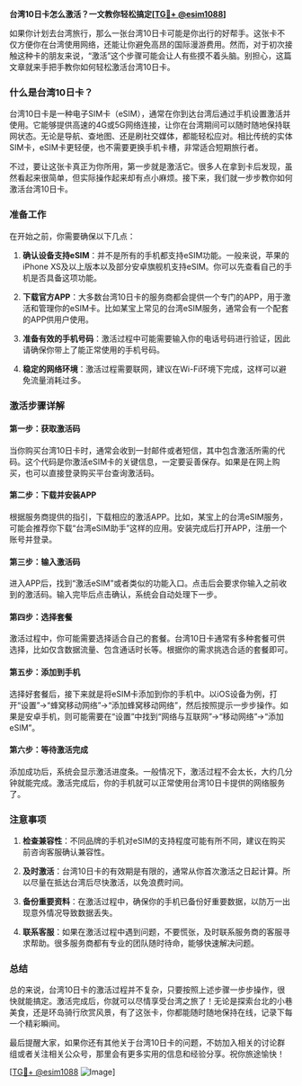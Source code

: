 **台湾10日卡怎么激活？一文教你轻松搞定[[TG💪+ @esim1088](https://t.me/s/esim1088)]**

如果你计划去台湾旅行，那么一张台湾10日卡可能是你出行的好帮手。这张卡不仅方便你在台湾使用网络，还能让你避免高昂的国际漫游费用。然而，对于初次接触这种卡的朋友来说，“激活”这个步骤可能会让人有些摸不着头脑。别担心，这篇文章就来手把手教你如何轻松激活台湾10日卡。

### 什么是台湾10日卡？

台湾10日卡是一种电子SIM卡（eSIM），通常在你到达台湾后通过手机设置激活并使用。它能够提供高速的4G或5G网络连接，让你在台湾期间可以随时随地保持联网状态。无论是导航、查地图、还是刷社交媒体，都能轻松应对。相比传统的实体SIM卡，eSIM卡更轻便，也不需要更换手机卡槽，非常适合短期旅行者。

不过，要让这张卡真正为你所用，第一步就是激活它。很多人在拿到卡后发现，虽然看起来很简单，但实际操作起来却有点小麻烦。接下来，我们就一步步教你如何激活台湾10日卡。

### 准备工作

在开始之前，你需要确保以下几点：

1. **确认设备支持eSIM**：并不是所有的手机都支持eSIM功能。一般来说，苹果的iPhone XS及以上版本以及部分安卓旗舰机支持eSIM。你可以先查看自己的手机是否具备这项功能。

2. **下载官方APP**：大多数台湾10日卡的服务商都会提供一个专门的APP，用于激活和管理你的eSIM卡。比如某宝上常见的台湾eSIM服务，通常会有一个配套的APP供用户使用。

3. **准备有效的手机号码**：激活过程中可能需要输入你的电话号码进行验证，因此请确保你带上了能正常使用的手机号码。

4. **稳定的网络环境**：激活过程需要联网，建议在Wi-Fi环境下完成，这样可以避免流量消耗过多。

### 激活步骤详解

#### 第一步：获取激活码

当你购买台湾10日卡时，通常会收到一封邮件或者短信，其中包含激活所需的代码。这个代码是你激活eSIM卡的关键信息，一定要妥善保存。如果是在网上购买，也可以直接登录购买平台查询激活码。

#### 第二步：下载并安装APP

根据服务商提供的指引，下载相应的激活APP。比如，某宝上的台湾eSIM服务，可能会推荐你下载“台湾eSIM助手”这样的应用。安装完成后打开APP，注册一个账号并登录。

#### 第三步：输入激活码

进入APP后，找到“激活eSIM”或者类似的功能入口。点击后会要求你输入之前收到的激活码。输入完毕后点击确认，系统会自动处理下一步。

#### 第四步：选择套餐

激活过程中，你可能需要选择适合自己的套餐。台湾10日卡通常有多种套餐可供选择，比如仅含数据流量、包含通话时长等。根据你的需求挑选合适的套餐即可。

#### 第五步：添加到手机

选择好套餐后，接下来就是将eSIM卡添加到你的手机中。以iOS设备为例，打开“设置”→“蜂窝移动网络”→“添加蜂窝移动网络”，然后按照提示一步步操作。如果是安卓手机，则可能需要在“设置”中找到“网络与互联网”→“移动网络”→“添加eSIM”。

#### 第六步：等待激活完成

添加成功后，系统会显示激活进度条。一般情况下，激活过程不会太长，大约几分钟就能完成。激活完成后，你的手机就可以正常使用台湾10日卡提供的网络服务了。

### 注意事项

1. **检查兼容性**：不同品牌的手机对eSIM的支持程度可能有所不同，建议在购买前咨询客服确认兼容性。
   
2. **及时激活**：台湾10日卡的有效期是有限的，通常从你首次激活之日起计算。所以尽量在抵达台湾后尽快激活，以免浪费时间。

3. **备份重要资料**：在激活过程中，确保你的手机已备份好重要数据，以防万一出现意外情况导致数据丢失。

4. **联系客服**：如果在激活过程中遇到问题，不要慌张，及时联系服务商的客服寻求帮助。很多服务商都有专业的团队随时待命，能够快速解决问题。

### 总结

总的来说，台湾10日卡的激活过程并不复杂，只要按照上述步骤一步步操作，很快就能搞定。激活完成后，你就可以尽情享受台湾之旅了！无论是探索台北的小巷美食，还是环岛骑行欣赏风景，有了这张卡，你都能随时随地保持在线，记录下每一个精彩瞬间。

最后提醒大家，如果你还有其他关于台湾10日卡的问题，不妨加入相关的讨论群组或者关注相关公众号，那里会有更多实用的信息和经验分享。祝你旅途愉快！

[[TG💪+ @esim1088](https://t.me/s/esim1088) ![Image](https://i.postimg.cc/4NQfJmqS/Snipaste-2025-05-13-00-14-12.png)]